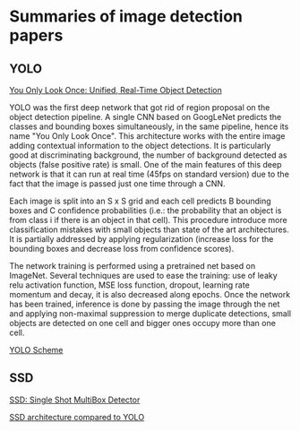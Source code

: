 # Summaries of image detection papers

## YOLO
[You Only Look Once: Unified, Real-Time Object Detection](https://arxiv.org/pdf/1506.02640.pdf)

YOLO was the first deep network that got rid of region proposal on the object detection pipeline. A single CNN based on GoogLeNet predicts the classes and bounding boxes simultaneously, in the same pipeline, hence its name "You Only Look Once". This architecture works with the entire image adding contextual information to the object detections. It is particularly good at discriminating background, the number of background detected as objects (false positive rate) is small. One of the main features of this deep network is that it can run at real time (45fps on standard version) due to the fact that the image is passed just one time through a CNN.

Each image is split into an S x S grid and each cell predicts B bounding boxes and C confidence probabilities (i.e.: the probability that an object is from class i if there is an object in that cell). This procedure introduce more classification mistakes with small objects than state of the art architectures. It is partially addressed by applying regularization (increase loss for the bounding boxes and decrease loss from confidence scores).

The network training is performed using a pretrained net based on ImageNet. Several techniques are used to ease the training: use of leaky relu activation function, MSE loss function, dropout, learning rate momentum and decay, it is also decreased along epochs. Once the network has been trained, inference is done by passing the image through the net and applying non-maximal suppression to merge duplicate detections, small objects are detected on one cell and bigger ones occupy more than one cell.

[YOLO Scheme](Yolo.png)

## SSD
[SSD: Single Shot MultiBox Detector](https://arxiv.org/pdf/1512.02325.pdf)

[SSD architecture compared to YOLO](SSD.png)
